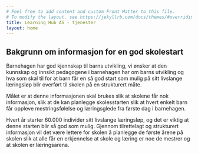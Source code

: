 ```yaml
---
# Feel free to add content and custom Front Matter to this file.
# To modify the layout, see https://jekyllrb.com/docs/themes/#overriding-theme-defaults
title: Learning Hub AS - tjenester
layout: home
---
```


## Bakgrunn om informasjon for en god skolestart

Barnehagen har god kjennskap til barns utvikling, vi ønsker at den kunnskap og innsikt pedagogene i barnehagen har om barns utvikling og hva som skal til for at barn får en så god start som mulig på sitt livslange læringsløp blir overført til skolen på en strukturert måte.

Målet er at denne informasjonen skal brukes slik at skolene får nok informasjon, slik at de kan planlegge skolesstarten slik at hvert enkelt barn får oppleve mestringsfølelse og læringsglede fra første dag i barnehagen.

Hvert år starter 60.000 individer sitt livslange læringsløp, og det er viktig at denne starten blir så god som mulig. Gjennom tilrettelagt og strukturert informasjon vil det være lettere for skolen å planlegge de første årene på skolen slik at alle får en erkjennelse at skole og læring er noe de mestrer og at skolen er læringsarena.
